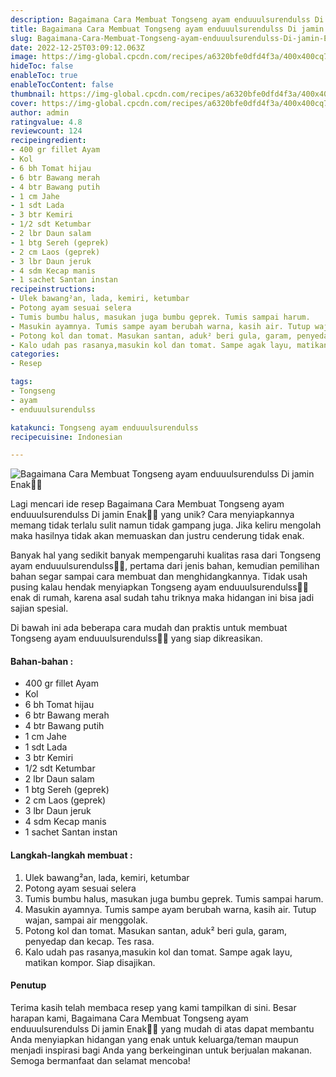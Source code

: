 ```yaml
---
description: Bagaimana Cara Membuat Tongseng ayam enduuulsurendulss Di jamin Enak"
title: Bagaimana Cara Membuat Tongseng ayam enduuulsurendulss Di jamin Enak
slug: Bagaimana-Cara-Membuat-Tongseng-ayam-enduuulsurendulss-Di-jamin-Enak
date: 2022-12-25T03:09:12.063Z
image: https://img-global.cpcdn.com/recipes/a6320bfe0dfd4f3a/400x400cq70/photo.jpg
hideToc: false
enableToc: true
enableTocContent: false
thumbnail: https://img-global.cpcdn.com/recipes/a6320bfe0dfd4f3a/400x400cq70/photo.jpg
cover: https://img-global.cpcdn.com/recipes/a6320bfe0dfd4f3a/400x400cq70/photo.jpg
author: admin
ratingvalue: 4.8
reviewcount: 124
recipeingredient:
- 400 gr fillet Ayam
- Kol
- 6 bh Tomat hijau
- 6 btr Bawang merah
- 4 btr Bawang putih
- 1 cm Jahe
- 1 sdt Lada
- 3 btr Kemiri
- 1/2 sdt Ketumbar
- 2 lbr Daun salam
- 1 btg Sereh (geprek)
- 2 cm Laos (geprek)
- 3 lbr Daun jeruk
- 4 sdm Kecap manis
- 1 sachet Santan instan
recipeinstructions:
- Ulek bawang²an, lada, kemiri, ketumbar
- Potong ayam sesuai selera
- Tumis bumbu halus, masukan juga bumbu geprek. Tumis sampai harum.
- Masukin ayamnya. Tumis sampe ayam berubah warna, kasih air. Tutup wajan, sampai air menggolak.
- Potong kol dan tomat. Masukan santan, aduk² beri gula, garam, penyedap dan kecap. Tes rasa.
- Kalo udah pas rasanya,masukin kol dan tomat. Sampe agak layu, matikan kompor. Siap disajikan.
categories:
- Resep

tags:
- Tongseng
- ayam
- enduuulsurendulss

katakunci: Tongseng ayam enduuulsurendulss
recipecuisine: Indonesian

---
```


![Bagaimana Cara Membuat Tongseng ayam enduuulsurendulss Di jamin Enak👩‍🍳](https://img-global.cpcdn.com/recipes/a6320bfe0dfd4f3a/400x400cq70/photo.jpg)

Lagi mencari ide resep Bagaimana Cara Membuat Tongseng ayam enduuulsurendulss Di jamin Enak👩‍🍳 yang unik? Cara menyiapkannya memang tidak terlalu sulit namun tidak gampang juga. Jika keliru mengolah maka hasilnya tidak akan memuaskan dan justru cenderung tidak enak.

Banyak hal yang sedikit banyak mempengaruhi kualitas rasa dari Tongseng ayam enduuulsurendulss👩‍🍳, pertama dari jenis bahan, kemudian pemilihan bahan segar sampai cara membuat dan menghidangkannya. Tidak usah pusing kalau hendak menyiapkan Tongseng ayam enduuulsurendulss👩‍🍳 enak di rumah, karena asal sudah tahu triknya maka hidangan ini bisa jadi sajian spesial.

Di bawah ini ada beberapa cara mudah dan praktis untuk membuat Tongseng ayam enduuulsurendulss👩‍🍳 yang siap dikreasikan.

<!--inarticleads1-->

#### Bahan-bahan :

- 400 gr fillet Ayam
- Kol
- 6 bh Tomat hijau
- 6 btr Bawang merah
- 4 btr Bawang putih
- 1 cm Jahe
- 1 sdt Lada
- 3 btr Kemiri
- 1/2 sdt Ketumbar
- 2 lbr Daun salam
- 1 btg Sereh (geprek)
- 2 cm Laos (geprek)
- 3 lbr Daun jeruk
- 4 sdm Kecap manis
- 1 sachet Santan instan

<!--inarticleads2-->

#### Langkah-langkah membuat :

1. Ulek bawang²an, lada, kemiri, ketumbar
1. Potong ayam sesuai selera
1. Tumis bumbu halus, masukan juga bumbu geprek. Tumis sampai harum.
1. Masukin ayamnya. Tumis sampe ayam berubah warna, kasih air. Tutup wajan, sampai air menggolak.
1. Potong kol dan tomat. Masukan santan, aduk² beri gula, garam, penyedap dan kecap. Tes rasa.
1. Kalo udah pas rasanya,masukin kol dan tomat. Sampe agak layu, matikan kompor. Siap disajikan.

#### Penutup

Terima kasih telah membaca resep yang kami tampilkan di sini. Besar harapan kami, Bagaimana Cara Membuat Tongseng ayam enduuulsurendulss Di jamin Enak👩‍🍳 yang mudah di atas dapat membantu Anda menyiapkan hidangan yang enak untuk keluarga/teman maupun menjadi inspirasi bagi Anda yang berkeinginan untuk berjualan makanan. Semoga bermanfaat dan selamat mencoba!
